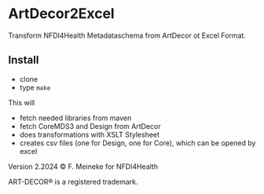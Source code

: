 # ArtDecor2Excel

Transform NFDI4Health Metadataschema from ArtDecor ot Excel Format.

## Install
*  clone
*  type `make`

This will
-	fetch needed libraries from maven
-	fetch CoreMDS3 and Design from ArtDecor
-	does transformations with XSLT Stylesheet 
-	creates csv files (one for Design, one for Core), which can be opened by excel

Version 2.2024 © F. Meineke for NFDI4Health

ART-DECOR® is a registered trademark.
